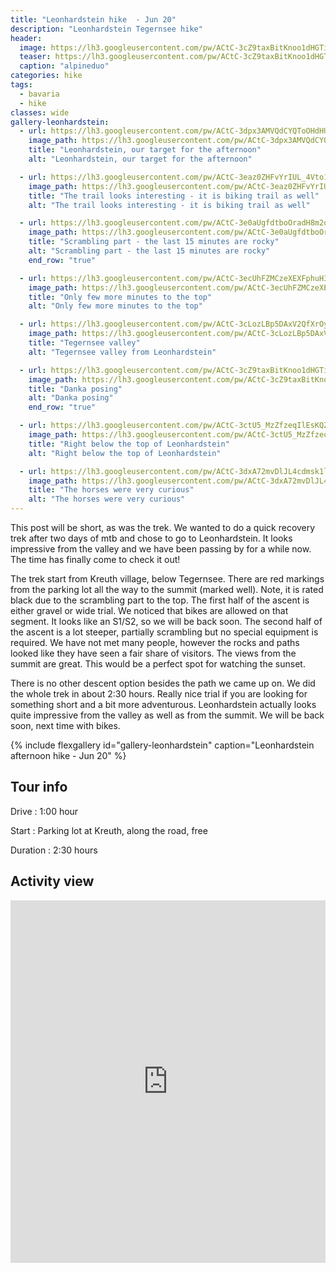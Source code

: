 ```yaml
---
title: "Leonhardstein hike  - Jun 20"
description: "Leonhardstein Tegernsee hike"
header:
  image: https://lh3.googleusercontent.com/pw/ACtC-3cZ9taxBitKnoo1dHGTit8vum0erfGSrCIynR25quz9HZhXHVJyPLkwogDF4V1HABVyc9BWz3tdnXaaHfHSAN30Rz9-rFR6I7gguHJKBPr0BmggTKP6pOv3CuL7siDCbZajUd9__FUH-lQZVE1mpP5tfQ=w916-h687-no?authuser=0
  teaser: https://lh3.googleusercontent.com/pw/ACtC-3cZ9taxBitKnoo1dHGTit8vum0erfGSrCIynR25quz9HZhXHVJyPLkwogDF4V1HABVyc9BWz3tdnXaaHfHSAN30Rz9-rFR6I7gguHJKBPr0BmggTKP6pOv3CuL7siDCbZajUd9__FUH-lQZVE1mpP5tfQ=w800-h300-no?authuser=0
  caption: "alpineduo"
categories: hike
tags:
  - bavaria
  - hike
classes: wide
gallery-leonhardstein:
  - url: https://lh3.googleusercontent.com/pw/ACtC-3dpx3AMVQdCYQToOHdHUrfU0-xKACbfs4dNAJ2Cf-ThQinwIe4SGUOGvL689uSU6xX8Yh5JRrQFaiUQpZPsaq3sZU7cMoG_XgFgReFJamqSrNzRbnFeWXUFLMMttPDTzEgoscgfT7oxAvVYQKqEXtjimQ=w916-h687-no?authuser=0
    image_path: https://lh3.googleusercontent.com/pw/ACtC-3dpx3AMVQdCYQToOHdHUrfU0-xKACbfs4dNAJ2Cf-ThQinwIe4SGUOGvL689uSU6xX8Yh5JRrQFaiUQpZPsaq3sZU7cMoG_XgFgReFJamqSrNzRbnFeWXUFLMMttPDTzEgoscgfT7oxAvVYQKqEXtjimQ=w400-h300-no?authuser=0
    title: "Leonhardstein, our target for the afternoon"
    alt: "Leonhardstein, our target for the afternoon"

  - url: https://lh3.googleusercontent.com/pw/ACtC-3eaz0ZHFvYrIUL_4Vto1YWJQ2FchLHnB2IJj3vMcBgApKjNwEyIRQIXUY45r69U6ZUMl-ACUUauj5Lj-s2pIBWHy_Im7oQ15Hil2I80SX3OA-AT-ZOtvlQZOzspEJZ6GGUARnCu5Uh9EFxlDKBHtU7Tzw=w916-h1222-no?authuser=0
    image_path: https://lh3.googleusercontent.com/pw/ACtC-3eaz0ZHFvYrIUL_4Vto1YWJQ2FchLHnB2IJj3vMcBgApKjNwEyIRQIXUY45r69U6ZUMl-ACUUauj5Lj-s2pIBWHy_Im7oQ15Hil2I80SX3OA-AT-ZOtvlQZOzspEJZ6GGUARnCu5Uh9EFxlDKBHtU7Tzw=w300-h400-no?authuser=0 
    title: "The trail looks interesting - it is biking trail as well"
    alt: "The trail looks interesting - it is biking trail as well"

  - url: https://lh3.googleusercontent.com/pw/ACtC-3e0aUgfdtboOradH8m2o7CCv7azhlqWoWVLHPV1jRyif1JxzYK2UXweZtO_6_TCuLWOzn7OJ-tPSFTJtSxAzcr66s_y-JKOUN0h4Zy2awCq7uHMRH6RXpGN-YEPXcOB7LULHfQ9NoPvAsivNJ2uf3NmuA=w916-h1222-no?authuser=0
    image_path: https://lh3.googleusercontent.com/pw/ACtC-3e0aUgfdtboOradH8m2o7CCv7azhlqWoWVLHPV1jRyif1JxzYK2UXweZtO_6_TCuLWOzn7OJ-tPSFTJtSxAzcr66s_y-JKOUN0h4Zy2awCq7uHMRH6RXpGN-YEPXcOB7LULHfQ9NoPvAsivNJ2uf3NmuA=w300-h400-no?authuser=0
    title: "Scrambling part - the last 15 minutes are rocky"
    alt: "Scrambling part - the last 15 minutes are rocky"
    end_row: "true"

  - url: https://lh3.googleusercontent.com/pw/ACtC-3ecUhFZMCzeXEXFphuH3hPKMb70Tpt63QbTyEjlcHuhkPBCdhvzWhM-_4u9L1GGhDJ8e3Y5tYfqCG3AeOJxiLP1ADo5KZjYWOKSzW0vhjrrmzfWFL-XluxkJCQpJ4vEby-z5TmIxSqIjqxxfBFlUzwqWQ=w916-h687-no?authuser=0
    image_path: https://lh3.googleusercontent.com/pw/ACtC-3ecUhFZMCzeXEXFphuH3hPKMb70Tpt63QbTyEjlcHuhkPBCdhvzWhM-_4u9L1GGhDJ8e3Y5tYfqCG3AeOJxiLP1ADo5KZjYWOKSzW0vhjrrmzfWFL-XluxkJCQpJ4vEby-z5TmIxSqIjqxxfBFlUzwqWQ=w400-h300-no?authuser=0
    title: "Only few more minutes to the top"
    alt: "Only few more minutes to the top"

  - url: https://lh3.googleusercontent.com/pw/ACtC-3cLozLBp5DAxV2QfXrOytsI8L81XBBGICMnC-rheCDbPxSU0iK8Yinte4wN-WFXYTeosi1aqwTeWEkSegCSVdnLWjEs40RDhsD4jj_PZyYuPtfKFiX4hxzORdJQrbsmB9KQA4Vg_sApz9yCBZxpCjkbYw=w916-h687-no?authuser=0
    image_path: https://lh3.googleusercontent.com/pw/ACtC-3cLozLBp5DAxV2QfXrOytsI8L81XBBGICMnC-rheCDbPxSU0iK8Yinte4wN-WFXYTeosi1aqwTeWEkSegCSVdnLWjEs40RDhsD4jj_PZyYuPtfKFiX4hxzORdJQrbsmB9KQA4Vg_sApz9yCBZxpCjkbYw=w400-h300-no?authuser=0
    title: "Tegernsee valley"
    alt: "Tegernsee valley from Leonhardstein"

  - url: https://lh3.googleusercontent.com/pw/ACtC-3cZ9taxBitKnoo1dHGTit8vum0erfGSrCIynR25quz9HZhXHVJyPLkwogDF4V1HABVyc9BWz3tdnXaaHfHSAN30Rz9-rFR6I7gguHJKBPr0BmggTKP6pOv3CuL7siDCbZajUd9__FUH-lQZVE1mpP5tfQ=w916-h687-no?authuser=0
    image_path: https://lh3.googleusercontent.com/pw/ACtC-3cZ9taxBitKnoo1dHGTit8vum0erfGSrCIynR25quz9HZhXHVJyPLkwogDF4V1HABVyc9BWz3tdnXaaHfHSAN30Rz9-rFR6I7gguHJKBPr0BmggTKP6pOv3CuL7siDCbZajUd9__FUH-lQZVE1mpP5tfQ=w400-h300-no?authuser=0
    title: "Danka posing"
    alt: "Danka posing"
    end_row: "true"

  - url: https://lh3.googleusercontent.com/pw/ACtC-3ctU5_MzZfzeqIlEsKQZj-rFzzNkuMWzXaglF8wf2FsGQH2zHt1FSwxguMGtyYtLqP5hMHSv0dQ52D30bMUQKoIpRYjoeVe0G-U2CISAeePmEoBNvxbW6Fz-9w32egC2iZHxsw_j_FZs7_YupdotH7_MA=w916-h687-no?authuser=0
    image_path: https://lh3.googleusercontent.com/pw/ACtC-3ctU5_MzZfzeqIlEsKQZj-rFzzNkuMWzXaglF8wf2FsGQH2zHt1FSwxguMGtyYtLqP5hMHSv0dQ52D30bMUQKoIpRYjoeVe0G-U2CISAeePmEoBNvxbW6Fz-9w32egC2iZHxsw_j_FZs7_YupdotH7_MA=w300-h400-no?authuser=0
    title: "Right below the top of Leonhardstein"
    alt: "Right below the top of Leonhardstein"

  - url: https://lh3.googleusercontent.com/pw/ACtC-3dxA72mvDlJL4cdmsk1l4PgKpy9unNr9Hr3AuaZe7FornTgfmRBaaVxr9jSv6MqzbGz51VCuX8hsY3nO57DlcjH06aeD-hHPz1c58GybKQICaqcdpmAZ8L0duliqvL61cVREmorPGc19fWDDDja8xjfVg=w916-h1222-no?authuser=0
    image_path: https://lh3.googleusercontent.com/pw/ACtC-3dxA72mvDlJL4cdmsk1l4PgKpy9unNr9Hr3AuaZe7FornTgfmRBaaVxr9jSv6MqzbGz51VCuX8hsY3nO57DlcjH06aeD-hHPz1c58GybKQICaqcdpmAZ8L0duliqvL61cVREmorPGc19fWDDDja8xjfVg=w300-h400-no?authuser=0
    title: "The horses were very curious"
    alt: "The horses were very curious"
---
```


This post will be short, as was the trek. We wanted to do a quick recovery trek after two days of mtb and chose to go to Leonhardstein. It looks impressive from the valley and we have been passing by for a while now. The time has finally come to check it out! 

The trek start from Kreuth village, below Tegernsee. There are red markings from the parking lot all the way to the summit (marked well). Note, it is rated black due to the scrambling part to the top. The first half of the ascent is either gravel or wide trial. We noticed that bikes are allowed on that segment. It looks like an S1/S2, so we will be back soon. The second half of the ascent is a lot steeper, partially scrambling but no special equipment is required. We have not met many people, however the rocks and paths looked like they have seen a fair share of visitors. The views from the summit are great. This would be a perfect spot for watching the sunset.

There is no other descent option besides the path we came up on. We did the whole trek in about 2:30 hours. Really nice trial if you are looking for something short and a bit more adventurous. Leonhardstein actually looks quite impressive from the valley as well as from the summit. We will be back soon, next time with bikes.

{% include flexgallery id="gallery-leonhardstein" caption="Leonhardstein afternoon hike - Jun 20" %}

## Tour info

Drive
: 1:00 hour

Start
: Parking lot at Kreuth, along the road, free

Duration
: 2:30 hours

## Activity view

<iframe src="https://www.komoot.com/tour/195525972/embed?profile=1" width="100%" height="580" frameborder="0" scrolling="no"></iframe>
